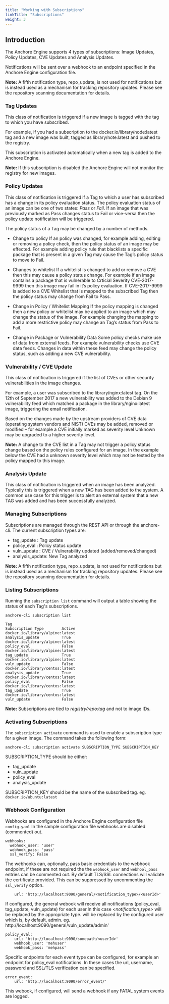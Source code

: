```yaml
---
title: "Working with Subscriptions"
linkTitle: "Subscriptions"
weight: 3
---
```


## Introduction

The Anchore Engine supports 4 types of subscriptions: Image Updates, Policy Updates, CVE Updates and Analysis Updates.

Notifications will be sent over a webhook to an endpoint specified in the Anchore Engine configuration file.

**Note:** A fifth notification type, repo_update, is not used for notifications but is instead used as a mechanism for tracking repository updates. Please see the repository scanning documentation for details.

### Tag Updates

This class of notification is triggered if a new image is tagged with the tag to which you have subscribed.

For example, if you had a subscription to the docker.io/library/node:latest tag and a new image was built, tagged as library/note:latest and pushed to the registry.

This subscription is activated automatically when a new tag is added to the Anchore Engine.

**Note:** If this subscription is disabled the Anchore Engine will not monitor the registry for new images.

### Policy Updates

This class of notification is triggered if a Tag to which a user has subscribed has a change in its policy evaluation status. The policy evaluation status of an image can be one of two states: *Pass* or *Fail*. If an image that was previously marked as Pass changes status to Fail or vice-versa then the policy update notification will be triggered.

The policy status of a Tag may be changed by a number of methods.

- Change to policy If an policy was changed, for example adding, editing or removing a policy check, then the policy status of an image may be effected. For example adding policy rule that blacklists a specific package that is present in a given Tag may cause the Tag’s policy status to move to Fail.

- Changes to whitelist If a whitelist is changed to add or remove a CVE then this may cause a policy status change. For example if an image contains a package that is vulnerable to Crticial Severity CVE-2017-9999 then this image may fail in it’s policy evaluation. If CVE-2017-9999 is added to a CVE Whitelist that is mapped to the subscribed Tag then the policy status may change from Fail to Pass.

- Change in Policy / Whitelist Mapping If the policy mapping is changed then a new policy or whitelist may be applied to an image which may change the status of the image. For example changing the mapping to add a more restrictive policy may change an Tag’s status from Pass to Fail.

- Change in Package or Vulnerability Data Some policy checks make use of data from external feeds. For example vulnerability checks use CVE data feeds. Changes in data within these feed may change the policy status, such as adding a new CVE vulnerability.

### Vulnerability / CVE Update

This class of notification is triggered if the list of CVEs or other security vulnerabilities in the image changes.

For example, a user was subscribed to the library/nginx:latest tag. On the 12th of September 2017 a new vulnerability was added to the Debian 9 vulnerability feed which matched a package in the library/nginx:latest image, triggering the email notification.

Based on the changes made by the upstream providers of CVE data (operating system vendors and NIST) CVEs may be added, removed or modified – for example a CVE initially marked as severity level Unknown may be upgraded to a higher severity level.

**Note:** A change to the CVE list in a Tag may not trigger a policy status change based on the policy rules configured for an image. In the example below the CVE had a unknown severity level which may not be tested by the policy mapped to this image.

### Analysis Update

This class of notification is triggered when an image has been analyzed. Typically this is triggered when a new TAG has been added to the system.
A common use case for this trigger is to alert an external system that a new TAG was added and has been successfully analyzed.

### Managing Subscriptions

Subscriptions are managed through the REST API or through the anchore-cli. The current subscription types are:

- tag_update : Tag update
- policy_eval : Policy status update
- vuln_update : CVE / Vulnerability updated (added/removed/changed)
- analysis_update: New Tag analyzed


**Note:** A fifth notification type, repo_update, is not used for notifications but is instead used as a mechanism for tracking repository updates. Please see the repository scanning documentation for details.

### Listing Subscriptions

Running the `subscription list` command will output a table showing the status of each Tag's subscriptions.

```
anchore-cli subscription list

Tag                                                            Subscription Type        Active        
docker.io/library/alpine:latest                                analysis_update          True          
docker.io/library/alpine:latest                                policy_eval              False         
docker.io/library/alpine:latest                                tag_update               True          
docker.io/library/alpine:latest                                vuln_update              False         
docker.io/library/centos:latest                                analysis_update          True          
docker.io/library/centos:latest                                policy_eval              False         
docker.io/library/centos:latest                                tag_update               True          
docker.io/library/centos:latest                                vuln_update              False  
```

**Note:** Subscriptions are tied to *registry/repo:tag* and not to image IDs.

### Activating Subscriptions

The `subscription activate` command is used to enable a subscription type for a given image. The command takes the following form:

`anchore-cli subscription activate SUBSCRIPTION_TYPE SUBSCRIPTION_KEY`

SUBSCRIPTION_TYPE should be either: 

- tag_update
- vuln_update
- policy_eval
- analysis_update

SUBSCRIPTION_KEY should be the name of the subscribed tag. eg. `docker.io/ubuntu:latest`

### Webhook Configuration

Webhooks are configured in the Anchore Engine configuration file `config.yaml` In the sample configuration file webhooks are disabled (commented) out.

```
webhooks:
  webhook_user: 'user'
  webhook_pass: 'pass'
  ssl_verify: False
```

The webhooks can, optionally, pass basic credentials to the webhook endpoint, if these are not required the the `webhook_user` and `webhool_pass` entries can be commented out. By default TLS/SSL connections will validate the certificate provided. This can be suppressed by uncommenting the `ssl_verify` option.

``` general:
    url: 'http://localhost:9090/general/<notification_type>/<userId>'
```

If configured, the general webook will receive all notifications (policy_eval, tag_update, vuln_update) for each user.In this case *<notification_type>* will be replaced by the appropriate type. will be replaced by the configured user which is, by default, admin. eg. http://localhost:9090/general/vuln_update/admin'

```
policy_eval:
    url: 'http://localhost:9090/somepath/<userId>'
    webhook_user: 'mehuser'
    webhook_pass: 'mehpass'
```

Specific endpoints for each event type can be configured, for example an endpoint for policy_eval notifications. In these cases the url, username, password and SSL/TLS verification can be specified.

```
error_event:
    url: 'http://localhost:9090/error_event/'
```

This webook, if configured, will send a webhook if any FATAL system events are logged.

